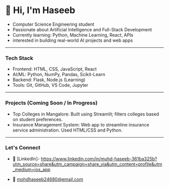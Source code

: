 # 👋 Hi, I'm Haseeb

-  Computer Science Engineering student  
-  Passionate about Artificial Intelligence and Full-Stack Development  
-  Currently learning: Python, Machine Learning, React, APIs  
-  interested in building real-world AI projects and web apps  

---

### Tech Stack

-  Frontend: HTML, CSS, JavaScript, React
-  AI/ML: Python, NumPy, Pandas, Scikit-Learn
-  Backend: Flask, Node.js (Learning)
-  Tools: Git, GitHub, VS Code, Jupyter

---

### Projects (Coming Soon / In Progress)

- Top Colleges in Mangalore: Built using Streamlit; filters colleges based on student preferences.
- Insurance Management System: Web app to streamline insurance service administration. Used HTML/CSS and Python.

---

### Let's Connect

- 💼 [LinkedIn]-    https://www.linkedin.com/in/muhd-haseeb-361ba325b?utm_source=share&utm_campaign=share_via&utm_content=profile&utm_medium=ios_app

- 📧 mohdhaseeb24680@email.com
